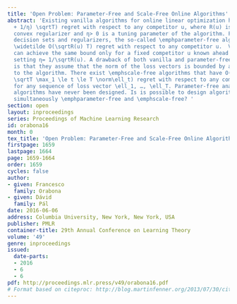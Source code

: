 ```yaml
---
title: 'Open Problem: Parameter-Free and Scale-Free Online Algorithms'
abstract: 'Existing vanilla algorithms for online linear optimization have O((ηR(u)
  + 1/η) \sqrtT) regret with respect to any competitor u, where R(u) is a 1-strongly
  convex regularizer and η> 0 is a tuning parameter of the algorithm. For certain
  decision sets and regularizers, the so-called \emphparameter-free algorithms have
  \widetilde O(\sqrtR(u) T) regret with respect to any competitor u.  Vanilla algorithm
  can achieve the same bound only for a fixed competitor u known ahead of time by
  setting η= 1/\sqrtR(u). A drawback of both vanilla and parameter-free algorithms
  is that they assume that the norm of the loss vectors is bounded by a constant known
  to the algorithm. There exist \emphscale-free algorithms that have O((ηR(u) + 1/η)
  \sqrtT \max_1 \le t \le T \norm\ell_t) regret with respect to any competitor u and
  for any sequence of loss vector \ell_1, …, \ell_T. Parameter-free analogue of scale-free
  algorithms have never been designed. Is is possible to design algorithms that are
  simultaneously \emphparameter-free and \emphscale-free? '
section: open
layout: inproceedings
series: Proceedings of Machine Learning Research
id: orabona16
month: 0
tex_title: 'Open Problem: Parameter-Free and Scale-Free Online Algorithms'
firstpage: 1659
lastpage: 1664
page: 1659-1664
order: 1659
cycles: false
author:
- given: Francesco
  family: Orabona
- given: Dávid
  family: Pál
date: 2016-06-06
address: Columbia University, New York, New York, USA
publisher: PMLR
container-title: 29th Annual Conference on Learning Theory
volume: '49'
genre: inproceedings
issued:
  date-parts:
  - 2016
  - 6
  - 6
pdf: http://proceedings.mlr.press/v49/orabona16.pdf
# Format based on citeproc: http://blog.martinfenner.org/2013/07/30/citeproc-yaml-for-bibliographies/
---
```


